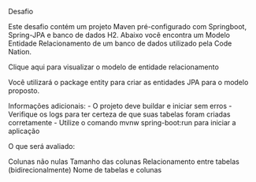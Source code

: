 Desafio

Este desafio contém um projeto Maven pré-configurado com Springboot, Spring-JPA e banco de dados H2. Abaixo você encontra um Modelo Entidade Relacionamento de um banco de dados utilizado pela Code Nation.

Clique aqui para visualizar o modelo de entidade relacionamento

Você utilizará o package entity para criar as entidades JPA para o modelo proposto.

Informações adicionais: - O projeto deve buildar e iniciar sem erros - Verifique os logs para ter certeza de que suas tabelas foram criadas corretamente - Utilize o comando mvnw spring-boot:run para iniciar a aplicação

O que será avaliado:

Colunas não nulas
Tamanho das colunas
Relacionamento entre tabelas (bidirecionalmente)
Nome de tabelas e colunas